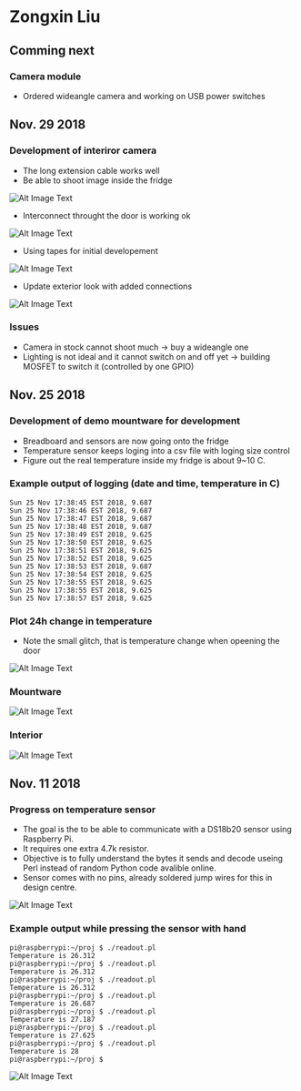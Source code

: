 # Zongxin Liu
## Comming next
### Camera module
* Ordered wideangle camera and working on USB power switches

## Nov. 29 2018
### Development of interiror camera
* The long extension cable works well
* Be able to shoot image inside the fridge

![Alt Image Text](https://github.com/WyattLiu/ECE496-PUT/blob/master/Individual%20Progress%20Log/Zongxin%20Pictures/init_interior.jpg?raw=true "initial interior photo")

* Interconnect throught the door is working ok

![Alt Image Text](https://github.com/WyattLiu/ECE496-PUT/blob/master/Individual%20Progress%20Log/Zongxin%20Pictures/IMG_0539.jpeg?raw=true "inter connect")

* Using tapes for initial developement

![Alt Image Text](https://github.com/WyattLiu/ECE496-PUT/blob/master/Individual%20Progress%20Log/Zongxin%20Pictures/IMG_0540.jpeg?raw=true "camera placement")

* Update exterior look with added connections

![Alt Image Text](https://github.com/WyattLiu/ECE496-PUT/blob/master/Individual%20Progress%20Log/Zongxin%20Pictures/IMG_0541.jpeg?raw=true "exterior update")

                                                                           

### Issues
* Camera in stock cannot shoot much -> buy a wideangle one
* Lighting is not ideal and it cannot switch on and off yet -> building MOSFET to switch it (controlled by one GPIO)

## Nov. 25 2018
### Development of demo mountware for development
* Breadboard and sensors are now going onto the fridge
* Temperature sensor keeps loging into a csv file with loging size control
* Figure out the real temperature inside my fridge is about 9~10 C.

### Example output of logging (date and time, temperature in C)
```
Sun 25 Nov 17:38:45 EST 2018, 9.687
Sun 25 Nov 17:38:46 EST 2018, 9.687
Sun 25 Nov 17:38:47 EST 2018, 9.687
Sun 25 Nov 17:38:48 EST 2018, 9.687
Sun 25 Nov 17:38:49 EST 2018, 9.625
Sun 25 Nov 17:38:50 EST 2018, 9.625
Sun 25 Nov 17:38:51 EST 2018, 9.625
Sun 25 Nov 17:38:52 EST 2018, 9.625
Sun 25 Nov 17:38:53 EST 2018, 9.687
Sun 25 Nov 17:38:54 EST 2018, 9.625
Sun 25 Nov 17:38:55 EST 2018, 9.625
Sun 25 Nov 17:38:55 EST 2018, 9.625
Sun 25 Nov 17:38:57 EST 2018, 9.625
```
### Plot 24h change in temperature

* Note the small glitch, that is temperature change when opeening the door

![Alt Image Text](https://github.com/WyattLiu/ECE496-PUT/blob/master/Individual%20Progress%20Log/Zongxin%20Pictures/temp_log_demo_nov_2425.jpg?raw=true "24h plot")

### Mountware
![Alt Image Text](https://github.com/WyattLiu/ECE496-PUT/blob/master/Individual%20Progress%20Log/Zongxin%20Pictures/IMG_0517.jpeg?raw=true "mount")
### Interior
![Alt Image Text](https://github.com/WyattLiu/ECE496-PUT/blob/master/Individual%20Progress%20Log/Zongxin%20Pictures/IMG_0518.jpeg?raw=true "temp sensor inside")
## Nov. 11 2018
### Progress on temperature sensor
* The goal is the to be able to communicate with a DS18b20 sensor using Raspberry Pi.
* It requires one extra 4.7k resistor.
* Objective is to fully understand the bytes it sends and decode useing Perl instead of random Python code avalible online. 
* Sensor comes with no pins, already soldered jump wires for this in design centre.

![Alt Image Text](https://github.com/WyattLiu/ECE496-PUT/blob/master/Individual%20Progress%20Log/Zongxin%20Pictures/IMG_0438.jpeg?raw=true "Sensor")


### Example output while pressing the sensor with hand
```
pi@raspberrypi:~/proj $ ./readout.pl 
Temperature is 26.312
pi@raspberrypi:~/proj $ ./readout.pl 
Temperature is 26.312
pi@raspberrypi:~/proj $ ./readout.pl 
Temperature is 26.312
pi@raspberrypi:~/proj $ ./readout.pl 
Temperature is 26.687
pi@raspberrypi:~/proj $ ./readout.pl 
Temperature is 27.187
pi@raspberrypi:~/proj $ ./readout.pl 
Temperature is 27.625
pi@raspberrypi:~/proj $ ./readout.pl 
Temperature is 28
pi@raspberrypi:~/proj $ 
```

![Alt Image Text](https://github.com/WyattLiu/ECE496-PUT/blob/master/Individual%20Progress%20Log/Zongxin%20Pictures/IMG_0439.jpeg?raw=true "Configure sensor")
